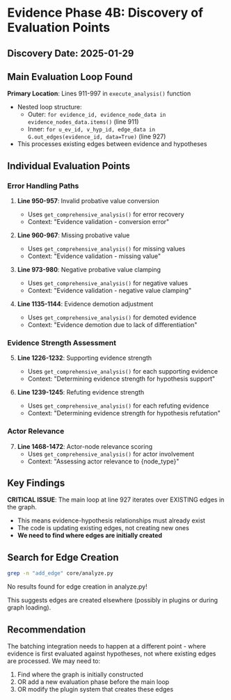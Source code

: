# Evidence Phase 4B: Discovery of Evaluation Points

## Discovery Date: 2025-01-29

## Main Evaluation Loop Found

**Primary Location**: Lines 911-997 in `execute_analysis()` function
- Nested loop structure: 
  - Outer: `for evidence_id, evidence_node_data in evidence_nodes_data.items()` (line 911)
  - Inner: `for u_ev_id, v_hyp_id, edge_data in G.out_edges(evidence_id, data=True)` (line 927)
- This processes existing edges between evidence and hypotheses

## Individual Evaluation Points

### Error Handling Paths
1. **Line 950-957**: Invalid probative value conversion
   - Uses `get_comprehensive_analysis()` for error recovery
   - Context: "Evidence validation - conversion error"

2. **Line 960-967**: Missing probative value
   - Uses `get_comprehensive_analysis()` for missing values
   - Context: "Evidence validation - missing value"

3. **Line 973-980**: Negative probative value clamping
   - Uses `get_comprehensive_analysis()` for negative values
   - Context: "Evidence validation - negative value clamping"

4. **Line 1135-1144**: Evidence demotion adjustment
   - Uses `get_comprehensive_analysis()` for demoted evidence
   - Context: "Evidence demotion due to lack of differentiation"

### Evidence Strength Assessment
5. **Line 1226-1232**: Supporting evidence strength
   - Uses `get_comprehensive_analysis()` for each supporting evidence
   - Context: "Determining evidence strength for hypothesis support"

6. **Line 1239-1245**: Refuting evidence strength
   - Uses `get_comprehensive_analysis()` for each refuting evidence
   - Context: "Determining evidence strength for hypothesis refutation"

### Actor Relevance
7. **Line 1468-1472**: Actor-node relevance scoring
   - Uses `get_comprehensive_analysis()` for actor involvement
   - Context: "Assessing actor relevance to {node_type}"

## Key Findings

**CRITICAL ISSUE**: The main loop at line 927 iterates over EXISTING edges in the graph.
- This means evidence-hypothesis relationships must already exist
- The code is updating existing edges, not creating new ones
- **We need to find where edges are initially created**

## Search for Edge Creation

```bash
grep -n "add_edge" core/analyze.py
```

No results found for edge creation in analyze.py!

This suggests edges are created elsewhere (possibly in plugins or during graph loading).

## Recommendation

The batching integration needs to happen at a different point - where evidence is first evaluated against hypotheses, not where existing edges are processed. We may need to:
1. Find where the graph is initially constructed
2. OR add a new evaluation phase before the main loop
3. OR modify the plugin system that creates these edges